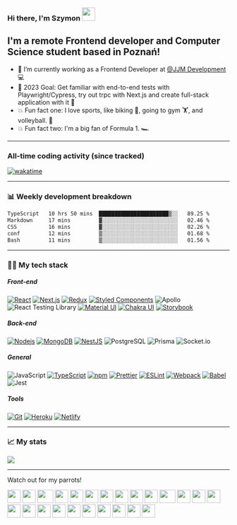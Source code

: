 ### Hi there, I'm Szymon <img src="https://github.com/TheDudeThatCode/TheDudeThatCode/blob/master/Assets/Hi.gif" width="30">
## I'm a remote Frontend developer and Computer Science student based in Poznań!

- 🔮 I’m currently working as a Frontend Developer at [@JJM Development](https://jjmdevelopment.pl/) 💻
- 📆 2023 Goal: Get familiar with end-to-end tests with Playwright/Cypress, try out trpc with Next.js and create full-stack application with it 🚀
- 💥 Fun fact one: I love sports, like biking 🚴, going to gym 🏋️, and volleyball. 🏐
- 💥 Fun fact two: I'm a big fan of Formula 1. 🏎️

---

### All-time coding activity (since tracked)
[![wakatime](https://wakatime.com/badge/user/5bbe3042-151f-495f-9727-94a83117a408.svg)](https://wakatime.com/@5bbe3042-151f-495f-9727-94a83117a408)

---

### 📊 Weekly development breakdown
<!--START_SECTION:waka-->

```txt
TypeScript   10 hrs 50 mins  ██████████████████████▒░░   89.25 %
Markdown     17 mins         ▓░░░░░░░░░░░░░░░░░░░░░░░░   02.46 %
CSS          16 mins         ▓░░░░░░░░░░░░░░░░░░░░░░░░   02.26 %
conf         12 mins         ▒░░░░░░░░░░░░░░░░░░░░░░░░   01.68 %
Bash         11 mins         ▒░░░░░░░░░░░░░░░░░░░░░░░░   01.56 %
```

<!--END_SECTION:waka-->

---

### 👨‍💻 My tech stack

##### Front-end
[![React](https://img.shields.io/badge/-React-45b8d8?style=flat-square&logo=react&logoColor=white)](https://reactjs.org/)
[![Next.js](https://img.shields.io/badge/-Next.js-000000?style=flat-square&logo=next.js&logoColor=white)](https://nextjs.org/)
[![Redux](https://img.shields.io/badge/-Redux-764ABC?style=flat-square&logo=redux&logoColor=white)](https://redux.js.org/)
[![Styled Components](https://img.shields.io/badge/-Styled%20Components-DB7093?style=flat-square&logo=styled-components&logoColor=white)](https://styled-components.com/)
![Apollo](https://img.shields.io/badge/-Apollo%20GraphQL-311C87?style=flat-square&logo=apollo-graphql&logoColor=white)
![React Testing Library](https://img.shields.io/badge/-React%20Testing%20Library-E33332?style=flat-square&logo=testing-library&logoColor=white)
[![Material UI](https://img.shields.io/badge/-Material%20UI-0081CB?style=flat-square&logo=material-ui&logoColor=white)](https://material-ui.com/)
[![Chakra UI](https://img.shields.io/badge/-Chakra%20UI-38B2AC?style=flat-square&logo=chakra-ui&logoColor=white)](https://material-ui.com/)
[![Storybook](https://img.shields.io/badge/-Storybook-FF4785?style=flat-square&logo=storybook&logoColor=white)](https://storybook.js.org/)

##### Back-end
[![Nodejs](https://img.shields.io/badge/-Nodejs-43853d?style=flat-square&logo=Node.js&logoColor=white)](https://nodejs.org/en/)
[![MongoDB](https://img.shields.io/badge/-MongoDB-13aa52?style=flat-square&logo=mongodb&logoColor=white)](https://www.mongodb.com/)
[![NestJS](https://img.shields.io/badge/-NestJS-ea2845?style=flat-square&logo=nestjs&logoColor=white)](https://nestjs.com/)
![PostgreSQL](https://img.shields.io/badge/-PostgreSQL-336791?style=flat-square&logo=postgresql&logoColor=white)
![Prisma](https://img.shields.io/badge/-Prisma-2D3748?style=flat-square&logo=prisma&logoColor=white)
![Socket.io](https://img.shields.io/badge/-Socket.io-010101?style=flat-square&logo=socket.io&logoColor=white)

##### General
![JavaScript](https://img.shields.io/badge/-JavaScript-F7DF1E?style=flat-square&logo=javascript&logoColor=white)
[![TypeScript](https://img.shields.io/badge/-TypeScript-007ACC?style=flat-square&logo=typescript&logoColor=white)](https://www.typescriptlang.org/)
[![npm](https://img.shields.io/badge/-NPM-CB3837?style=flat-square&logo=npm&logoColor=white)](https://www.npmjs.com/)
[![Prettier](https://img.shields.io/badge/-Prettier-F7B93E?style=flat-square&logo=prettier&logoColor=white)](https://prettier.io/)
[![ESLint](https://img.shields.io/badge/-ESLint-4B32C3?style=flat-square&logo=eslint&logoColor=white)](https://eslint.org/)
[![Webpack](https://img.shields.io/badge/-Webpack-8DD6F9?style=flat-square&logo=webpack&logoColor=white)](https://webpack.js.org/)
[![Babel](https://img.shields.io/badge/-Babel-F9DC3E?style=flat-square&logo=babel&logoColor=white)](https://babeljs.io/)
![Jest](https://img.shields.io/badge/-Jest-C21325?style=flat-square&logo=jest&logoColor=white)

##### Tools
[![Git](https://img.shields.io/badge/-Git-F05032?style=flat-square&logo=git&logoColor=white)](https://git-scm.com/)
[![Heroku](https://img.shields.io/badge/-Heroku-430098?style=flat-square&logo=heroku&logoColor=white)](https://www.heroku.com/)
[![Netlify](https://img.shields.io/badge/-Netlify-00C7B7?style=flat-square&logo=netlify&logoColor=white)](https://www.netlify.com/)

---

### 📈 My stats
 
<img align="center" src="https://github-readme-stats.vercel.app/api?username=hoolek77&count_private=true&show_icons=true&include_all_commits=true&theme=vue" />

---

Watch out for my parrots!

<div>
    <img src="https://cultofthepartyparrot.com/parrots/hd/githubparrot.gif" width="30" height="30"/>
    <img src="https://cultofthepartyparrot.com/flags/hd/indiaparrot.gif" width="30" height="30"/>
    <img src="https://cultofthepartyparrot.com/parrots/asyncparrot.gif" width="36" height="30"/>
    <img src="https://cultofthepartyparrot.com/parrots/hd/ultrafastparrot.gif" width="30" height="30"/>
    <img src="https://cultofthepartyparrot.com/parrots/hd/60fpsparrot.gif" width="30" height="30"/>
    <img src="https://cultofthepartyparrot.com/parrots/hd/jumpingparrot.gif" width="30" height="30"/>
    <img src="https://cultofthepartyparrot.com/parrots/hd/opensourceparrot.gif" width="30" height="30"/>
    <img src="https://cultofthepartyparrot.com/parrots/hd/dealwithitnowparrot.gif" width="30" height="30"/>
    <img src="https://cultofthepartyparrot.com/parrots/hd/hypnoparrotlight.gif" width="30" height="30"/>
    <img src="https://cultofthepartyparrot.com/parrots/databaseparrot.gif" width="30" height="30"/>
    <img src="https://cultofthepartyparrot.com/parrots/fixparrot.gif" width="36" height="30"/>
    <img src="https://cultofthepartyparrot.com/parrots/hd/laptop_parrot.gif" width="30" height="30"/>
    <img src="https://cultofthepartyparrot.com/parrots/hd/spinningparrot.gif" width="30" height="30"/>
    <img src="https://cultofthepartyparrot.com/parrots/hd/levitationparrot.gif" width="30" height="30"/>
    <img src="https://cultofthepartyparrot.com/parrots/hd/meldparrot.gif" width="30" height="30"/>
    <img src="https://cultofthepartyparrot.com/parrots/slomoparrot.gif" width="30" height="30"/>
    <img src="https://cultofthepartyparrot.com/parrots/hd/moonwalkingparrot.gif" width="30" height="30"/>
    <img src="https://cultofthepartyparrot.com/parrots/hd/stableparrot.gif" width="30" height="30"/>
    <img src="https://cultofthepartyparrot.com/parrots/hd/scienceparrot.gif" width="30" height="30"/>
    <img src="https://cultofthepartyparrot.com/parrots/hd/pirateparrot.gif" width="30" height="30"/>
    <img src="https://cultofthepartyparrot.com/parrots/hd/footballparrot.gif" width="30" height="30"/>
    <img src="https://cultofthepartyparrot.com/parrots/hd/illuminatiparrot.gif" width="30" height="30"/>
    <img src="https://cultofthepartyparrot.com/parrots/hd/hypnoparrotdark.gif" width="30" height="30"/>
    <img src="https://cultofthepartyparrot.com/parrots/hd/mustacheparrot.gif" width="30" height="30"/>
</div>
